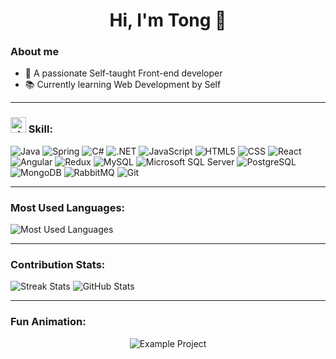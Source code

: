 <h1 align="center">Hi, I'm Tong 👋</h1>

### About me
- 🌟 A passionate Self-taught Front-end developer  
- 📚 Currently learning Web Development by Self  

---

### <img src="https://img.icons8.com/external-flat-juicy-fish/50/000000/external-skill-business-flat-flat-juicy-fish.png" alt="skill-icon" width="25"/> Skill:
<p>
  <img src="https://img.shields.io/badge/Java-007396?style=flat-square&logo=java&logoColor=white" alt="Java"/>
  <img src="https://img.shields.io/badge/Spring-6DB33F?style=flat-square&logo=spring&logoColor=white" alt="Spring"/>
  <img src="https://img.shields.io/badge/C%23-239120?style=flat-square&logo=c-sharp&logoColor=white" alt="C#"/>
  <img src="https://img.shields.io/badge/.NET-512BD4?style=flat-square&logo=dotnet&logoColor=white" alt=".NET"/>
  <img src="https://img.shields.io/badge/JavaScript-F7DF1E?style=flat-square&logo=javascript&logoColor=black" alt="JavaScript"/>
  <img src="https://img.shields.io/badge/HTML5-E34F26?style=flat-square&logo=html5&logoColor=white" alt="HTML5"/>
  <img src="https://img.shields.io/badge/CSS3-1572B6?style=flat-square&logo=css3&logoColor=white" alt="CSS"/>
  <img src="https://img.shields.io/badge/React-61DAFB?style=flat-square&logo=react&logoColor=black" alt="React"/>
  <img src="https://img.shields.io/badge/Angular-DD0031?style=flat-square&logo=angular&logoColor=white" alt="Angular"/>
  <img src="https://img.shields.io/badge/Redux-764ABC?style=flat-square&logo=redux&logoColor=white" alt="Redux"/>
  <img src="https://img.shields.io/badge/MySQL-4479A1?style=flat-square&logo=mysql&logoColor=white" alt="MySQL"/>
  <img src="https://img.shields.io/badge/Microsoft%20SQL%20Server-CC2927?style=flat-square&logo=microsoft-sql-server&logoColor=white" alt="Microsoft SQL Server"/>
  <img src="https://img.shields.io/badge/PostgreSQL-336791?style=flat-square&logo=postgresql&logoColor=white" alt="PostgreSQL"/>
  <img src="https://img.shields.io/badge/MongoDB-47A248?style=flat-square&logo=mongodb&logoColor=white" alt="MongoDB"/>
  <img src="https://img.shields.io/badge/RabbitMQ-FF6600?style=flat-square&logo=rabbitmq&logoColor=white" alt="RabbitMQ"/>
  <img src="https://img.shields.io/badge/Git-F05032?style=flat-square&logo=git&logoColor=white" alt="Git"/>
</p>

---

### Most Used Languages:
<p>
  <img src="https://github-readme-stats.vercel.app/api/top-langs/?username=trongas&layout=compact&langs_count=6&theme=radical" alt="Most Used Languages" />
</p>

---

### Contribution Stats:
<p>
  <img src="https://github-readme-streak-stats.herokuapp.com/?user=trongas&theme=radical" alt="Streak Stats" />
  <img src="https://github-readme-stats.vercel.app/api?username=trongas&show_icons=true&theme=radical" alt="GitHub Stats" />
</p>

---

### Fun Animation:
<p align="center">
  <img src="https://github-readme-stats.vercel.app/api/pin/?username=trongas&repo=your-repo-name&theme=radical" alt="Example Project" />

</p>
